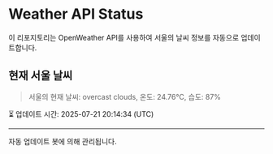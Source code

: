 
# Weather API Status

이 리포지토리는 OpenWeather API를 사용하여 서울의 날씨 정보를 자동으로 업데이트합니다.

## 현재 서울 날씨
> 서울의 현재 날씨: overcast clouds, 온도: 24.76°C, 습도: 87%

⏳ 업데이트 시간: 2025-07-21 20:14:34 (UTC)

---
자동 업데이트 봇에 의해 관리됩니다.
